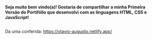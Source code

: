 <b>Seja muito bem vindo(a)! Gostaria de compartilhar a minha Primeira Versão do Portifólio que desenvolvi com as linguagens HTML, CSS e JavaScript!</b>

##

Da uma conferida: https://otavio-augusto.netlify.app/